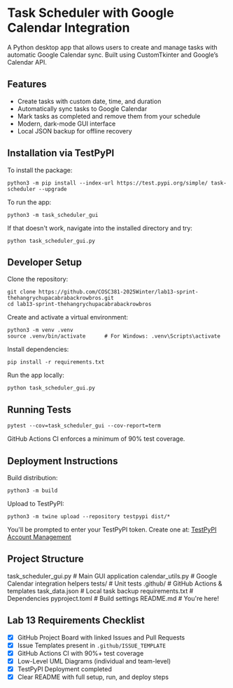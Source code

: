 # Task Scheduler with Google Calendar Integration

A Python desktop app that allows users to create and manage tasks with automatic Google Calendar sync. Built using CustomTkinter and Google’s Calendar API.

## Features

- Create tasks with custom date, time, and duration
- Automatically sync tasks to Google Calendar
- Mark tasks as completed and remove them from your schedule
- Modern, dark-mode GUI interface
- Local JSON backup for offline recovery

## Installation via TestPyPI

To install the package:

    python3 -m pip install --index-url https://test.pypi.org/simple/ task-scheduler --upgrade

To run the app:

    python3 -m task_scheduler_gui

If that doesn't work, navigate into the installed directory and try:

    python task_scheduler_gui.py

## Developer Setup

Clone the repository:

    git clone https://github.com/COSC381-2025Winter/lab13-sprint-thehangrychupacabrabackrowbros.git
    cd lab13-sprint-thehangrychupacabrabackrowbros

Create and activate a virtual environment:

    python3 -m venv .venv
    source .venv/bin/activate      # For Windows: .venv\Scripts\activate

Install dependencies:

    pip install -r requirements.txt

Run the app locally:

    python task_scheduler_gui.py

## Running Tests

    pytest --cov=task_scheduler_gui --cov-report=term

GitHub Actions CI enforces a minimum of 90% test coverage.

## Deployment Instructions

Build distribution:

    python3 -m build

Upload to TestPyPI:

    python3 -m twine upload --repository testpypi dist/*

You'll be prompted to enter your TestPyPI token. Create one at: [TestPyPI Account Management](https://test.pypi.org/manage/account/)

## Project Structure

task_scheduler_gui.py            # Main GUI application
calendar_utils.py                # Google Calendar integration helpers
tests/                           # Unit tests
.github/                         # GitHub Actions & templates
task_data.json                   # Local task backup
requirements.txt                 # Dependencies
pyproject.toml                   # Build settings
README.md                        # You're here!

## Lab 13 Requirements Checklist

- [x] GitHub Project Board with linked Issues and Pull Requests
- [x] Issue Templates present in `.github/ISSUE_TEMPLATE`
- [x] GitHub Actions CI with 90%+ test coverage
- [x] Low-Level UML Diagrams (individual and team-level)
- [x] TestPyPI Deployment completed
- [x] Clear README with full setup, run, and deploy steps
